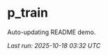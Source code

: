 # p_train

Auto-updating README demo.

<!--START_SECTION:status-->
_Last run: 2025-10-18 03:32 UTC_
<!--END_SECTION:status-->


































































































































































































































































































































































































































































































































































































































































































































































































































































































































































































































































































































































































































































































